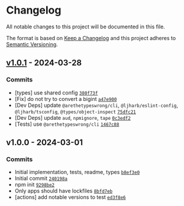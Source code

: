 # Changelog

All notable changes to this project will be documented in this file.

The format is based on [Keep a Changelog](https://keepachangelog.com/en/1.0.0/)
and this project adheres to [Semantic Versioning](https://semver.org/spec/v2.0.0.html).

## [v1.0.1](https://github.com/ljharb/safe-bigint/compare/v1.0.0...v1.0.1) - 2024-03-28

### Commits

- [types] use shared config [`380f73f`](https://github.com/ljharb/safe-bigint/commit/380f73f2f87a7eb811ace9ebd3a4ab6fb9034531)
- [Fix] do not try to convert a bigint [`a47e900`](https://github.com/ljharb/safe-bigint/commit/a47e9005a27c4da684d69bf46140561f32572714)
- [Dev Deps] update `@arethetypeswrong/cli`, `@ljharb/eslint-config`, `@ljharb/tsconfig`, `@types/object-inspect` [`75dfc21`](https://github.com/ljharb/safe-bigint/commit/75dfc213713029af571855a374511a8476478e03)
- [Dev Deps] update `aud`, `npmignore`, `tape` [`0c3edf2`](https://github.com/ljharb/safe-bigint/commit/0c3edf27321a23c5f519053b63ff5a1d88216ca4)
- [Tests] use `@arethetypeswrong/cli` [`1467c88`](https://github.com/ljharb/safe-bigint/commit/1467c88353d0d903d0b3038c12600b75fa549dc4)

## v1.0.0 - 2024-03-01

### Commits

- Initial implementation, tests, readme, types [`b8ef3e0`](https://github.com/ljharb/safe-bigint/commit/b8ef3e0bfb1c75313caf9fe79b7a1b7eddf6da50)
- Initial commit [`240198a`](https://github.com/ljharb/safe-bigint/commit/240198abf093da224383bd20f0dcd925dd8bf808)
- npm init [`9298be2`](https://github.com/ljharb/safe-bigint/commit/9298be22699d76b8696f2fbe87b5b1bef720034e)
- Only apps should have lockfiles [`8bfd7eb`](https://github.com/ljharb/safe-bigint/commit/8bfd7ebaad3f15ff72493e5532425bb4d4ce0a61)
- [actions] add notable versions to test [`ed3f8e6`](https://github.com/ljharb/safe-bigint/commit/ed3f8e6a5ebfde15221563dc750650a1ba8691a7)
